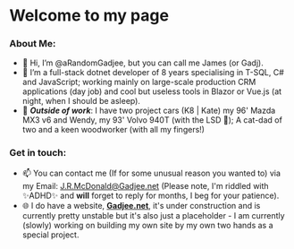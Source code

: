 # Welcome to my page

### About Me:
- 👋 Hi, I’m @aRandomGadjee, but you can call me James (or Gadj).
- 👀 I’m a full-stack dotnet developer of 8 years specialising in T-SQL, C# and JavaScript; working mainly on large-scale production CRM applications (day job) and cool but useless tools in Blazor or Vue.js (at night, when I should be asleep).
- 🥳 ***Outside of work***: I have two project cars (K8 | Kate) my 96' Mazda MX3 v6 and Wendy, my 93' Volvo 940T (with the LSD 🤩); A cat-dad of two and a keen woodworker (with all my fingers!)

### Get in touch:
- 📫 You can contact me (If for some unusual reason you wanted to) via my Email: J.R.McDonald@Gadjee.net (Please note, I'm riddled with ✨ADHD✨ and **will** forget to reply for months, I beg for your patience).
- 🌐 I do have a website, **[Gadjee.net](https://home.gadjee.net)**, it's under construction and is currently pretty unstable but it's also just a placeholder - I am currently (slowly) working on building my own site by my own two hands as a special project.
<!---
aRandomGadjee/aRandomGadjee is a ✨ special ✨ repository because its `README.md` (this file) appears on your GitHub profile.
You can click the Preview link to take a look at your changes.
--->
